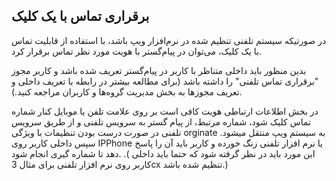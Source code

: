 ## برقراری تماس با یک کلیک 

در صورتیکه سیستم تلفنی تنظیم شده در نرم‌افزار ویپ باشد، با استفاده از قابلیت تماس با یک کلیک، می‌توان در پیام‌گستر با هویت مورد نظر تماس برقرار کرد. 

بدین منظور باید داخلی متناظر با کاربر در پیام‌گستر تعریف شده باشد  و کاربر مجوز "برقراری تماس تلفنی" را داشته باشد (برای مطالعه بیشتر در رابطه با تعریف داخلی و تعریف مجوزها به بخش مدیریت گروه‌ها و کاربران مراجعه کنید.).

در بخش اطلاعات ارتباطی هویت کافی است بر روی علامت تلفن یا موبایل کنار شماره تماس کلیک شود، شماره مرتبط، از پیام گستر به سرویس تلفنی و از طریق سرویس تلفنی در صورت درست بودن تنظیمات با ویژگی orginate به سیستم ویپ منتقل میشود. سپس داخلی کاربر روی IPPhone یا نرم افزار تلفنی زنگ خورده و کاربر باید آن را پاسخ دهد تا شماره گیری انجام شود. .( این مورد باید در نظر گرفته شود که حتما باید داخلی کاربر روی نرم افزار تلفنی برای مثال  3cx تنظیم شده باشد.)

